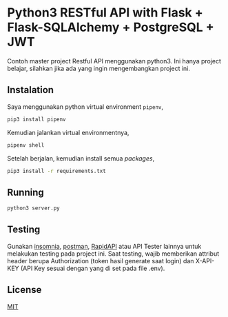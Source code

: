 # Python3 RESTful API with Flask + Flask-SQLAlchemy + PostgreSQL + JWT

Contoh master project Restful API menggunakan python3. Ini hanya project belajar, silahkan jika ada yang ingin mengembangkan project ini.

## Instalation

Saya menggunakan python virtual environment `pipenv`,

```bash
pip3 install pipenv
```

Kemudian jalankan virtual environmentnya,

```bash
pipenv shell
```

Setelah berjalan, kemudian install semua _packages_,

```bash
pip3 install -r requirements.txt
```

## Running

```bash
python3 server.py
```

## Testing

Gunakan [insomnia](https://insomnia.rest/), [postman](https://www.postman.com/), [RapidAPI](https://rapidapi.com/products/api-testing/) atau API Tester lainnya untuk melakukan testing pada project ini. Saat testing, wajib memberikan attribut header berupa Authorization (token hasil generate saat login) dan X-API-KEY (API Key sesuai dengan yang di set pada file .env).

## License
[MIT](https://choosealicense.com/licenses/mit/)
